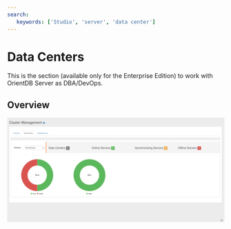 ```yaml
---
search:
   keywords: ['Studio', 'server', 'data center']
---
```



# Data Centers
This is the section (available only for the Enterprise Edition) to work with OrientDB Server as DBA/DevOps.

## Overview

![Studio-Data-Centers](../images/studio-data-centers.png)

